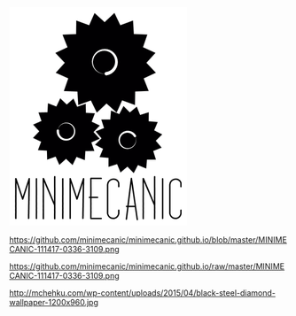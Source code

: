 ![logo MINIMECANIC](https://github.com/minimecanic/minimecanic.github.io/blob/master/MINIMECANIC-111417-0336-3109.png)


https://github.com/minimecanic/minimecanic.github.io/blob/master/MINIMECANIC-111417-0336-3109.png


https://github.com/minimecanic/minimecanic.github.io/raw/master/MINIMECANIC-111417-0336-3109.png


http://mchehku.com/wp-content/uploads/2015/04/black-steel-diamond-wallpaper-1200x960.jpg

